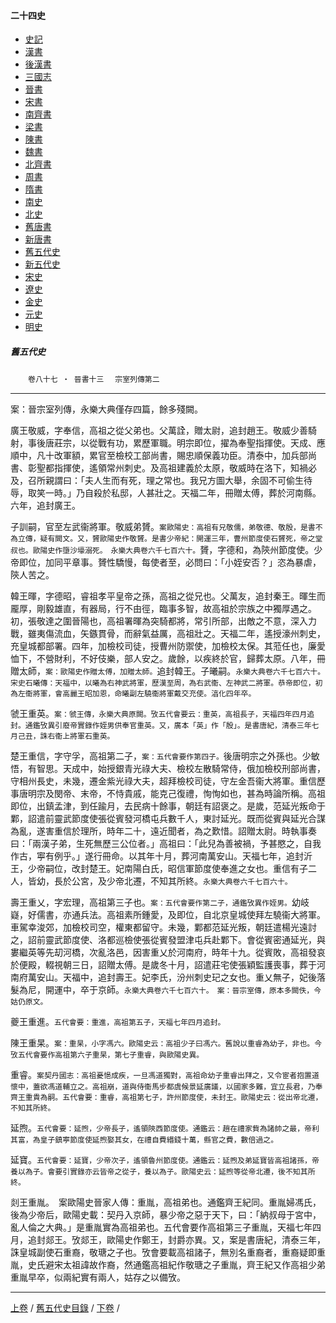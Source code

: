  



#### 二十四史

*   [史記](../a01/a01.md)
*   [漢書](../a02/a02.md)
*   [後漢書](../a03/a03.md)
*   [三國志](../a04/a04.md)
*   [晉書](../a05/a05.md)
*   [宋書](../a06/a06.md)
*   [南齊書](../a07/a07.md)
*   [梁書](../a08/a08.md)
*   [陳書](../a09/a09.md)
*   [魏書](../a10/a10.md)
*   [北齊書](../a11/a11.md)
*   [周書](../a12/a12.md)
*   [隋書](../a13/a13.md)
*   [南史](../a14/a14.md)
*   [北史](../a15/a15.md)
*   [舊唐書](../a16/a16.md)
*   [新唐書](../a17/a17.md)
*   [舊五代史](../a18/a18.md)
*   [新五代史](../a19/a19.md)
*   [宋史](../a20/a20.md)
*   [遼史](../a21/a21.md)
*   [金史](../a22/a22.md)
*   [元史](../a23/a23.md)
*   [明史](../a24/a24.md)


##### 舊五代史
　　`卷八十七 ‧ 晉書十三`
　`宗室列傳第二`

* * *

案：晉宗室列傳，永樂大典僅存四篇，餘多殘闕。

廣王敬威，字奉信，高祖之從父弟也。父萬詮，贈太尉，追封趙王。敬威少善騎射，事後唐莊宗，以從戰有功，累歷軍職。明宗即位，擢為奉聖指揮使。天成、應順中，凡十改軍額，累官至檢校工部尚書，賜忠順保義功臣。清泰中，加兵部尚書、彰聖都指揮使，遙領常州刺史。及高祖建義於太原，敬威時在洛下，知禍必及，召所親謂曰：「夫人生而有死，理之常也。我兄方圖大舉，余固不可偷生待辱，取笑一時。」乃自殺於私邸，人甚壯之。天福二年，冊贈太傅，葬於河南縣。六年，追封廣王。

子訓嗣，官至左武衞將軍。敬威弟贇。`案歐陽史：高祖有兄敬儒，弟敬德、敬殷，是書不為立傳，疑有闕文。又，贇歐陽史作敬贇。是書少帝紀：開運三年，曹州節度使石贇死，帝之堂叔也。歐陽史作墮沙壕溺死。　永樂大典卷六千七百六十。`贇，字德和，為陝州節度使。少帝即位，加同平章事。贇性驕慢，每使者至，必問曰：「小姪安否？」恣為暴虐，陝人苦之。

韓王暉，字德昭，睿祖孝平皇帝之孫，高祖之從兄也。父萬友，追封秦王。暉生而龎厚，剛毅雄直，有器局，行不由徑，臨事多智，故高祖於宗族之中獨厚遇之。初，張敬達之圍晉陽也，高祖署暉為突騎都將，常引所部，出敵之不意，深入力戰，雖夷傷流血，矢鏃貫骨，而辭氣益厲，高祖壯之。天福二年，遙授濠州刺史，充皇城都部署。四年，加檢校司徒，授曹州防禦使，加檢校太保。其蒞任也，廉愛恤下，不營財利，不好伎樂，部人安之。歲餘，以疾終於官，歸葬太原。八年，冊贈太師，`案：歐陽史作贈太傅，加贈太師。`追封韓王。子曦嗣。`永樂大典卷六千七百六十。　宋史石曦傳：天福中，以曦為右神武將軍，歷漢至周，為右武衞、左神武二將軍。恭帝即位，初為左衞將軍，會高麗王昭加恩，命曦副左驍衞將軍戴交充使。湻化四年卒。`

虢王重英。`案：虢王傳，永樂大典原闕。攷五代會要云：重英，高祖長子，天福四年四月追封。通鑑攷異引廢帝實錄作姪男供奉官重英。又，廣本「英」作「殷」。是書唐紀，清泰三年七月己丑，誅右衞上將軍石重英。`

楚王重信，字守孚，高祖第二子，`案：五代會要作第四子。`後唐明宗之外孫也。少敏悟，有智思。天成中，始授銀青光祿大夫、檢校左散騎常侍，俄加檢校刑部尚書，守相州長史，未幾，遷金紫光祿大夫，超拜檢校司徒，守左金吾衞大將軍。重信歷事唐明宗及閔帝、末帝，不恃貴戚，能克己復禮，恂恂如也，甚為時論所稱。高祖即位，出鎮孟津，到任踰月，去民病十餘事，朝廷有詔褒之。是歲，范延光叛命于鄴，詔遣前靈武節度使張從賓發河橋屯兵數千人，東討延光。既而從賓與延光合謀為亂，遂害重信於理所，時年二十，遠近聞者，為之歎惜。詔贈太尉。時執事奏曰：「兩漢子弟，生死無歷三公位者。」高祖曰：「此兒為善被禍，予甚愍之，自我作古，寕有例乎。」遂行冊命。以其年十月，葬河南萬安山。天福七年，追封沂王，少帝嗣位，改封楚王。妃南陽白氏，昭信軍節度使奉進之女也。重信有子二人，皆幼，長於公宮，及少帝北遷，不知其所終。`永樂大典卷六千七百六十。`

壽王重乂，字宏理，高祖第三子也。`案：五代會要作第二子，通鑑攷異作姪男。`幼岐嶷，好儒書，亦通兵法。高祖素所鍾愛，及即位，自北京皇城使拜左驍衞大將軍。車駕幸浚郊，加檢校司空，權東都留守。未幾，鄴都范延光叛，朝廷遣楊光遠討之，詔前靈武節度使、洛都巡檢使張從賓發盟津屯兵赴鄴下。會從賓密通延光，與婁繼英等先刧河橋，次亂洛邑，因害重乂於河南府，時年十九。從賓敗，高祖發哀於便殿，輟視朝三日，詔贈太傅。是歲冬十月，詔遣莊宅使張穎監護喪事，葬于河南府萬安山。天福中，追封壽王。妃李氏，汾州刺史玘之女也。重乂無子，妃後落髮為尼，開運中，卒于京師。`永樂大典卷六千七百六十。　案：晉宗室傳，原本多闕佚，今姑仍原文。`

夔王重進。`五代會要：重進，高祖第五子，天福七年四月追封。`

陳王重杲。`案：重杲，小字馮六。歐陽史云：高祖少子曰馮六。舊說以重睿為幼子，非也。今攷五代會要作高祖第六子重杲，第七子重睿，與歐陽史異。`

重睿。`案契丹國志：高祖憂悒成疾，一旦馮道獨對，高祖命幼子重睿出拜之，又令宦者抱置道懷中，蓋欲馮道輔立之。高祖崩，道與侍衞馬步都虞候景延廣議，以國家多難，宜立長君，乃奉齊王重貴為嗣。五代會要：重睿，高祖第七子，許州節度使，未封王。歐陽史云：從出帝北遷，不知其所終。`

延煦。`五代會要：延煦，少帝長子，遙領陝西節度使。通鑑云：趙在禮家貲為諸帥之最，帝利其富，為皇子鎮寕節度使延煦娶其女，在禮自費緡錢十萬，縣官之費，數倍過之。`

延寶。`五代會要：延寶，少帝次子，遙領魯州節度使。通鑑云：延煦及弟延寶皆高祖諸孫，帝養以為子。會要引實錄亦云皆帝之從子，養以為子。歐陽史云：延煦等從帝北遷，後不知其所終。`

剡王重胤。　案歐陽史晉家人傳：重胤，高祖弟也。通鑑齊王紀同。重胤婦馮氏，後為少帝后，歐陽史載：契丹入京師，暴少帝之惡于天下，曰：「納叔母于宮中，亂人倫之大典。」是重胤實為高祖弟也。五代會要作高祖第三子重胤，天福七年四月，追封郯王。攷郯王，歐陽史作鄭王，封爵亦異。又，案是書唐紀，清泰三年，誅皇城副使石重裔，敬瑭之子也。攷會要載高祖諸子，無別名重裔者，重裔疑即重胤，史氏避宋太祖諱故作裔，然通鑑高祖紀作敬瑭之子重胤，齊王紀又作高祖少弟重胤早卒，似兩紀實有兩人，姑存之以備攷。

* * *

 [上卷](086.md) / [舊五代史目錄](a18.md) / [下卷](088.md) /			  

    